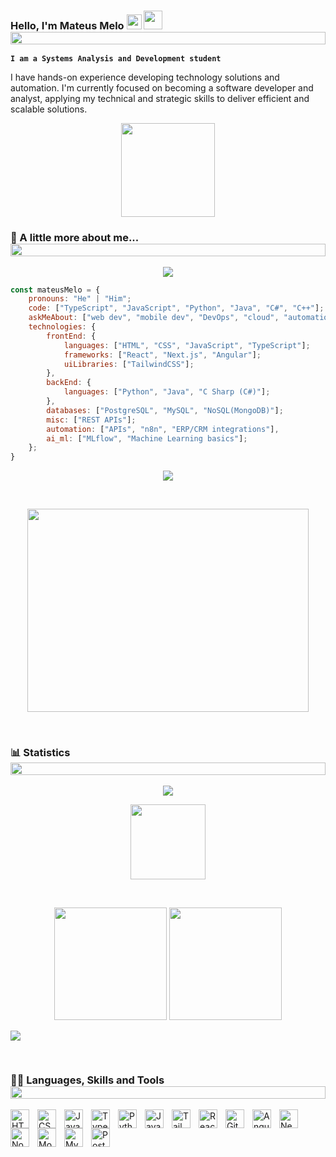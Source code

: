 ### Hello, I'm Mateus Melo <img src="https://github.com/TheDudeThatCode/TheDudeThatCode/blob/master/Assets/Earth.gif" width="24px"> <img src="https://raw.githubusercontent.com/MartinHeinz/MartinHeinz/master/wave.gif" width="30px" height="30px" /><img src="https://i.imgur.com/dBaSKWF.gif" height="20" width="100%">

**`I am a Systems Analysis and Development student`**

I have hands-on experience developing technology solutions and automation. I'm currently focused on becoming a software developer and analyst, applying my technical and strategic skills to deliver efficient and scalable solutions.

<p align="center">
<img src="https://media.giphy.com/media/WUlplcMpOCEmTGBtBW/giphy.gif" width="150"></p>

### 📑 A little more about me... <img src="https://i.imgur.com/dBaSKWF.gif" height="20" width="100%">  

<p align="center">
<img src="https://capsule-render.vercel.app/api?type=shark&height=30&section=header&reversal=false&color=0:b579da,100:79da7f">
    
```javascript
const mateusMelo = {
    pronouns: "He" | "Him";
    code: ["TypeScript", "JavaScript", "Python", "Java", "C#", "C++"];
    askMeAbout: ["web dev", "mobile dev", "DevOps", "cloud", "automations", "full-stack", "system analysis"];
    technologies: {
        frontEnd: {
            languages: ["HTML", "CSS", "JavaScript", "TypeScript"];
            frameworks: ["React", "Next.js", "Angular"];
            uiLibraries: ["TailwindCSS"];
        },
        backEnd: {
            languages: ["Python", "Java", "C Sharp (C#)"];
        },
        databases: ["PostgreSQL", "MySQL", "NoSQL(MongoDB)"];
        misc: ["REST APIs"];
        automation: ["APIs", "n8n", "ERP/CRM integrations"],
        ai_ml: ["MLflow", "Machine Learning basics"];
    };
}
```
<p align="center">
<img src="https://capsule-render.vercel.app/api?type=shark&height=30&section=footer&reversal=false&color=0:b579da,100:79da7f"></p>   

<br>
<p align="center">
<img height="325" width="450" alt="" src="https://raw.githubusercontent.com/iampavangandhi/iampavangandhi/master/gifs/coder.gif"/></p> 
<br>

### 📊 Statistics <img src="https://i.imgur.com/dBaSKWF.gif" height="20" width="100%">

<p align="center">
<img src="https://i.imgur.com/YCw47Dm.gif"></p>

<p align="center">
<img src="https://media.giphy.com/media/12oufCB0MyZ1Go/giphy.gif" width="120" height="120"></p>
    
  <br/>
  <p align="center">
 <img height="180em" src="https://github-readme-stats.vercel.app/api?username=Mateusmelo-C&icons=true&theme=radical&show_icons=true&hide_border=true&&count_private=true&include_all_commits=true"/>
  <img height="180em" src="https://github-readme-stats.vercel.app/api/top-langs/?username=Mateusmelo-C&icons=true&theme=radical&exclude_repo=KNN-Image-Classification&show_icons=true&hide_border=true&layout=compact&langs_count=8"/></p>
    
![](https://github-profile-trophy.vercel.app/?username=Mateusmelo-C&theme=dracula&no-frame=false&no-bg=false&margin-w=4)
  
  <br/>

  ### 👨‍💻 Languages, Skills and Tools <img src="https://i.imgur.com/dBaSKWF.gif" height="20" width="100%">
<img 
    align="left" 
    alt="HTML"
    title="HTML" 
    width="30px" 
    style="padding-right: 10px;" 
    src="https://cdn.jsdelivr.net/gh/devicons/devicon@latest/icons/html5/html5-original.svg" 
/>
<img 
    align="left" 
    alt="CSS" 
    title="CSS"
    width="30px" 
    style="padding-right: 10px;" 
    src="https://cdn.jsdelivr.net/gh/devicons/devicon@latest/icons/css3/css3-original.svg" 
/>
<img 
    align="left" 
    alt="JavaScript" 
    title="JavaScript"
    width="30px" 
    style="padding-right: 10px;" 
    src="https://cdn.jsdelivr.net/gh/devicons/devicon@latest/icons/javascript/javascript-original.svg" 
/>
<img 
    align="left" 
    alt="TypeScript" 
    title="TypeScript"
    width="30px" 
    style="padding-right: 10px;" 
    src="https://cdn.jsdelivr.net/gh/devicons/devicon@latest/icons/typescript/typescript-original.svg" 
/>
<!--
<img 
    align="left" 
    alt="PHP" 
    title="PHP"
    width="30px" 
    style="padding-right: 10px;" 
    src="https://cdn.jsdelivr.net/gh/devicons/devicon@latest/icons/php/php-original.svg" 
/>
-->
<img 
    align="left" 
    alt="Python" 
    title="Python"
    width="30px" 
    style="padding-right: 10px;" 
    src="https://cdn.jsdelivr.net/gh/devicons/devicon@latest/icons/python/python-original.svg" 
/>
<img 
    align="left" 
    alt="Java" 
    title="Java"
    width="30px" 
    style="padding-right: 10px;" 
    src="https://cdn.jsdelivr.net/gh/devicons/devicon@latest/icons/java/java-original.svg" 
/>
<img 
    align="left" 
    alt="Tailwind CSS" 
    title="Tailwind CSS"
    width="30px" 
    style="padding-right: 10px;" 
    src="https://cdn.jsdelivr.net/gh/devicons/devicon@latest/icons/tailwindcss/tailwindcss-original.svg" 
/>
<img 
    align="left" 
    alt="React" 
    title="React"
    width="30px" 
    style="padding-right: 10px;" 
    src="https://cdn.jsdelivr.net/gh/devicons/devicon@latest/icons/react/react-original.svg" 
/>
<!--
<img 
    align="left" 
    alt="C++" 
    title="C++"
    width="30px" 
    style="padding-right: 10px;" 
    src="https://cdn.jsdelivr.net/gh/devicons/devicon@latest/icons/cplusplus/cplusplus-original.svg" 
/>
<img 
    align="left" 
    alt="C#" 
    title="C#"
    width="30px" 
    style="padding-right: 10px;" 
    src="https://cdn.jsdelivr.net/gh/devicons/devicon@latest/icons/csharp/csharp-original.svg" 
/>
-->
<img 
    align="left" 
    alt="Git" 
    title="Git"
    width="30px" 
    style="padding-right: 10px;" 
    src="https://cdn.jsdelivr.net/gh/devicons/devicon@latest/icons/git/git-original.svg" 
/>
<img 
    align="left" 
    alt="Angular" 
    title="Angular"
    width="30px" 
    style="padding-right: 10px;" 
    src="https://cdn.jsdelivr.net/gh/devicons/devicon@latest/icons/angularjs/angularjs-original.svg" 
/>
<!--
<img 
    align="left" 
    alt="FastAPI" 
    title="FastAPI"
    width="30px" 
    style="padding-right: 10px;" 
    src="https://cdn.jsdelivr.net/gh/devicons/devicon@latest/icons/fastapi/fastapi-original.svg" 
/>
<img 
    align="left" 
    alt="Flask" 
    title="Flask"
    width="30px" 
    style="padding-right: 10px;" 
    src="https://cdn.jsdelivr.net/gh/devicons/devicon@latest/icons/flask/flask-original.svg" 
/>
-->
<img 
    align="left" 
    alt="Next.js" 
    title="Next.js"
    width="30px" 
    style="padding-right: 10px;" 
    src="https://cdn.jsdelivr.net/gh/devicons/devicon@latest/icons/nextjs/nextjs-original.svg" 
/>
<img 
    align="left" 
    alt="NodeJS" 
    title="NodeJS"
    width="30px" 
    style="padding-right: 10px;" 
    src="https://cdn.jsdelivr.net/gh/devicons/devicon@latest/icons/nodejs/nodejs-original.svg" 
/>
<img 
    align="left" 
    alt="MongoDB" 
    title="MongoDB"
    width="30px" 
    style="padding-right: 10px;" 
    src="https://cdn.jsdelivr.net/gh/devicons/devicon@latest/icons/mongodb/mongodb-original.svg" 
/>
<!--
<img 
    align="left" 
    alt="Azure" 
    title="Azure"
    width="30px" 
    style="padding-right: 10px;" 
    src="https://cdn.jsdelivr.net/gh/devicons/devicon@latest/icons/azure/azure-original.svg" 
/>
-->
<img 
    align="left" 
    alt="MySQL" 
    title="MySQL"
    width="30px" 
    style="padding-right: 10px;" 
    src="https://cdn.jsdelivr.net/gh/devicons/devicon@latest/icons/mysql/mysql-original.svg" 
/>
<img 
    align="left" 
    alt="PostgreSQL" 
    title="PostgreSQL"
    width="30px" 
    style="padding-right: 10px;" 
    src="https://cdn.jsdelivr.net/gh/devicons/devicon@latest/icons/postgresql/postgresql-original.svg" 
/>
<!--
<img 
    align="left" 
    alt="SQL Server" 
    title="SQL Server"
    width="30px" 
    style="padding-right: 10px;" 
    src="https://cdn.jsdelivr.net/gh/devicons/devicon@latest/icons/microsoftsqlserver/microsoftsqlserver-original.svg" 
/>
<img 
    align="left" 
    alt="Docker" 
    title="Docker"
    width="30px" 
    style="padding-right: 10px;" 
    src="https://cdn.jsdelivr.net/gh/devicons/devicon@latest/icons/docker/docker-original.svg" 
/>
<img 
    align="left" 
    alt="Kubernetes" 
    title="Kubernetes"
    width="30px" 
    style="padding-right: 10px;" 
    src="https://cdn.jsdelivr.net/gh/devicons/devicon@latest/icons/kubernetes/kubernetes-original.svg" 
/>
<img 
    align="left" 
    alt="GraphQL" 
    title="GraphQL"
    width="30px" 
    style="padding-right: 10px;" 
    src="https://cdn.jsdelivr.net/gh/devicons/devicon@latest/icons/graphql/graphql-plain.svg" 
/>
<img 
    align="left" 
    alt="GoogleCloudPlatform(GCP)" 
    title="GoogleCloudPlatform(GCP)"
    width="30px" 
    style="padding-right: 10px;" 
    src="https://cdn.jsdelivr.net/gh/devicons/devicon@latest/icons/googlecloud/googlecloud-original.svg" 
/>
<img 
    align="left" 
    alt="AmazonWebServices(AWS)" 
    title="AmazonWebServices(AWS)"
    width="30px" 
    style="padding-right: 10px;" 
    src="https://cdn.jsdelivr.net/gh/devicons/devicon@latest/icons/amazonwebservices/amazonwebservices-original-wordmark.svg" 
/>
<img 
    align="left" 
    alt="Linux" 
    title="Linux"
    width="30px" 
    style="padding-right: 10px;" 
    src="https://cdn.jsdelivr.net/gh/devicons/devicon@latest/icons/linux/linux-original.svg" 
/>
-->
